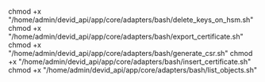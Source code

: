 


chmod +x "/home/admin/devid_api/app/core/adapters/bash/delete_keys_on_hsm.sh"
chmod +x "/home/admin/devid_api/app/core/adapters/bash/export_certificate.sh"
chmod +x "/home/admin/devid_api/app/core/adapters/bash/generate_csr.sh"
chmod +x "/home/admin/devid_api/app/core/adapters/bash/insert_certificate.sh"
chmod +x "/home/admin/devid_api/app/core/adapters/bash/list_objects.sh"